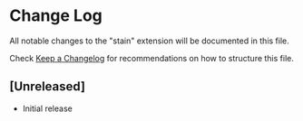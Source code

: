 # Change Log

All notable changes to the "stain" extension will be documented in this file.

Check [Keep a Changelog](http://keepachangelog.com/) for recommendations on how to structure this file.

## [Unreleased]

- Initial release